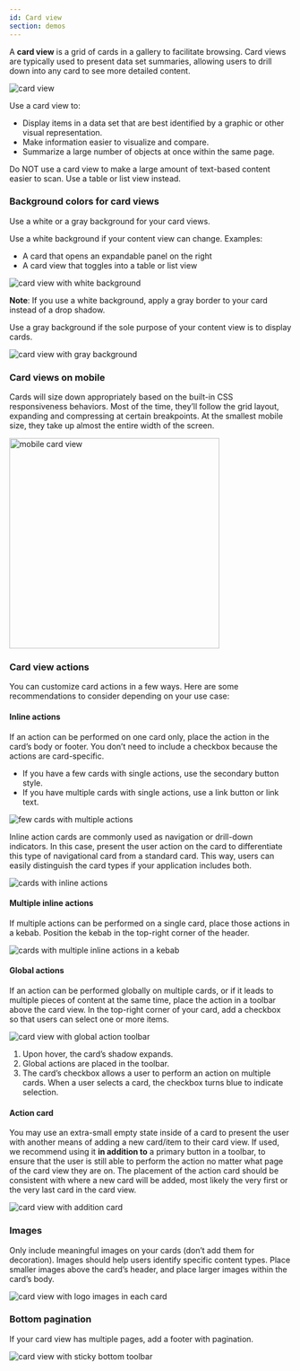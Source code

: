 ```yaml
---
id: Card view
section: demos
---
```



A **card view** is a grid of cards in a gallery to facilitate browsing. Card views are typically used to present data set summaries, allowing users to drill down into any card to see more detailed content.

<img src="./img/card-view.png" alt="card view" />

Use a card view to:
- Display items in a data set that are best identified by a graphic or other visual representation.
- Make information easier to visualize and compare.
- Summarize a large number of objects at once within the same page.

Do NOT use a card view to make a large amount of text-based content easier to scan. Use a table or list view instead.

### Background colors for card views
Use a white or a gray background for your card views.

Use a white background if your content view can change. Examples:
- A card that opens an expandable panel on the right
- A card view that toggles into a table or list view

<img src="./img/white-background.png" alt="card view with white background" /> 

**Note**: If you use a white background, apply a gray border to your card instead of a drop shadow.

Use a gray background if the sole purpose of your content view is to display cards.

<img src="./img/gray-background.png" alt="card view with gray background" />

### Card views on mobile
Cards will size down appropriately based on the built-in CSS responsiveness behaviors. Most of the time, they’ll follow the grid layout, expanding and compressing at certain breakpoints. At the smallest mobile size, they take up almost the entire width of the screen.

<img src="./img/mobile-cards.png" alt="mobile card view" width="375"/>

### Card view actions
You can customize card actions in a few ways. Here are some recommendations to consider depending on your use case:

#### Inline actions
If an action can be performed on one card only, place the action in the card’s body or footer. You don’t need to include a checkbox because the actions are card-specific.

- If you have a few cards with single actions, use the secondary button style.
- If you have multiple cards with single actions, use a link button or link text.

<img src="./img/few-multiple-actions.png" alt="few cards with multiple actions" />  

Inline action cards are commonly used as navigation or drill-down indicators. In this case, present the user action on the card to differentiate this type of navigational card from a standard card. This way, users can easily distinguish the card types if your application includes both.   

<img src="./img/inline-actions.png" alt="cards with inline actions" />

#### Multiple inline actions
If multiple actions can be performed on a single card, place those actions in a kebab. Position the kebab in the top-right corner of the header.

<img src="./img/multiple-inline.png" alt="cards with multiple inline actions in a kebab" />

#### Global actions
If an action can be performed globally on multiple cards, or if it leads to multiple pieces of content at the same time, place the action in a toolbar above the card view. In the top-right corner of your card, add a checkbox so that users can select one or more items.

<img src="./img/global-actions.png" alt="card view with global action toolbar" />

1. Upon hover, the card’s shadow expands.
2. Global actions are placed in the toolbar.
3. The card’s checkbox allows a user to perform an action on multiple cards. When a user selects a card, the checkbox turns blue to indicate selection.

#### Action card
You may use an extra-small empty state inside of a card to present the user with another means of adding a new card/item to their card view. If used, we recommend using it **in addition to** a primary button in a toolbar, to ensure that the user is still able to perform the action no matter what page of the card view they are on. The placement of the action card should be consistent with where a new card will be added, most likely the very first or the very last card in the card view.

<img src="./img/add-card-empty-state.png" alt="card view with addition card" />


### Images
Only include meaningful images on your cards (don’t add them for decoration). Images should help users identify specific content types. Place smaller images above the card’s header, and place larger images within the card’s body.

<img src="./img/card-images.png" alt="card view with logo images in each card" />

### Bottom pagination
If your card view has multiple pages, add a footer with pagination.

<img src="./img/card-view-sticky-toolbar.png" alt="card view with sticky bottom toolbar" />
